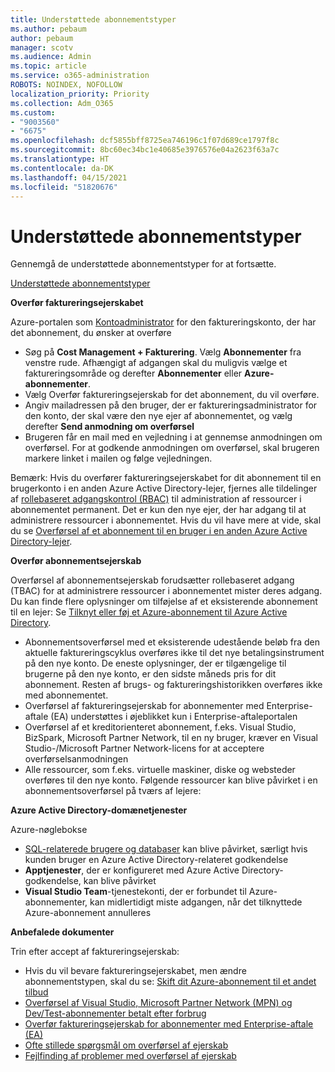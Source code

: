 ```yaml
---
title: Understøttede abonnementstyper
ms.author: pebaum
author: pebaum
manager: scotv
ms.audience: Admin
ms.topic: article
ms.service: o365-administration
ROBOTS: NOINDEX, NOFOLLOW
localization_priority: Priority
ms.collection: Adm_O365
ms.custom:
- "9003560"
- "6675"
ms.openlocfilehash: dcf5855bff8725ea746196c1f07d689ce1797f8c
ms.sourcegitcommit: 8bc60ec34bc1e40685e3976576e04a2623f63a7c
ms.translationtype: HT
ms.contentlocale: da-DK
ms.lasthandoff: 04/15/2021
ms.locfileid: "51820676"
---
```

# <a name="supported-subscription-types"></a>Understøttede abonnementstyper

Gennemgå de understøttede abonnementstyper for at fortsætte.

[Understøttede abonnementstyper](https://docs.microsoft.com/azure/billing/billing-subscription-transfer?WT.mc_id=Portal-Microsoft_Azure_Support#supported-subscription-types)

**Overfør faktureringsejerskabet**

Azure-portalen som [Kontoadministrator](https://ms.portal.azure.com/) for den faktureringskonto, der har det abonnement, du ønsker at overføre

- Søg på **Cost Management + Fakturering**. Vælg **Abonnementer** fra venstre rude. Afhængigt af adgangen skal du muligvis vælge et faktureringsområde og derefter **Abonnementer** eller **Azure-abonnementer**.
- Vælg Overfør faktureringsejerskab for det abonnement, du vil overføre.
- Angiv mailadressen på den bruger, der er faktureringsadministrator for den konto, der skal være den nye ejer af abonnementet, og vælg derefter **Send anmodning om overførsel**
- Brugeren får en mail med en vejledning i at gennemse anmodningen om overførsel. For at godkende anmodningen om overførsel, skal brugeren markere linket i mailen og følge vejledningen.

Bemærk: Hvis du overfører faktureringsejerskabet for dit abonnement til en brugerkonto i en anden Azure Active Directory-lejer, fjernes alle tildelinger af [rollebaseret adgangskontrol (RBAC)](https://docs.microsoft.com/azure/role-based-access-control/overview?WT.mc_id=Portal-Microsoft_Azure_Support) til administration af ressourcer i abonnementet permanent. Det er kun den nye ejer, der har adgang til at administrere ressourcer i abonnementet. Hvis du vil have mere at vide, skal du se [Overførsel af et abonnement til en bruger i en anden Azure Active Directory-lejer](https://docs.microsoft.com/azure/active-directory/managed-identities-azure-resources/known-issues?WT.mc_id=Portal-Microsoft_Azure_Support).

**Overfør abonnementsejerskab**

Overførsel af abonnementsejerskab forudsætter rollebaseret adgang (TBAC) for at administrere ressourcer i abonnementet mister deres adgang. Du kan finde flere oplysninger om tilføjelse af et eksisterende abonnement til en lejer: Se [Tilknyt eller føj et Azure-abonnement til Azure Active Directory](https://docs.microsoft.com/azure/active-directory/fundamentals/active-directory-how-subscriptions-associated-directory?WT.mc_id=Portal-Microsoft_Azure_Support).

- Abonnementsoverførsel med et eksisterende udestående beløb fra den aktuelle faktureringscyklus overføres ikke til det nye betalingsinstrument på den nye konto. De eneste oplysninger, der er tilgængelige til brugerne på den nye konto, er den sidste måneds pris for dit abonnement. Resten af brugs- og faktureringshistorikken overføres ikke med abonnementet.
- Overførsel af faktureringsejerskab for abonnementer med Enterprise-aftale (EA) understøttes i øjeblikket kun i Enterprise-aftaleportalen
- Overførsel af et kreditorienteret abonnement, f.eks. Visual Studio, BizSpark, Microsoft Partner Network, til en ny bruger, kræver en Visual Studio-/Microsoft Partner Network-licens for at acceptere overførselsanmodningen
- Alle ressourcer, som f.eks. virtuelle maskiner, diske og websteder overføres til den nye konto. Følgende ressourcer kan blive påvirket i en abonnementsoverførsel på tværs af lejere:

**Azure Active Directory-domænetjenester**

Azure-nøglebokse

- [SQL-relaterede brugere og databaser](https://docs.microsoft.com/azure/sql-database/sql-database-aad-authentication-configure?WT.mc_id=Portal-Microsoft_Azure_Support) kan blive påvirket, særligt hvis kunden bruger en Azure Active Directory-relateret godkendelse
- **Apptjenester**, der er konfigureret med Azure Active Directory-godkendelse, kan blive påvirket
- **Visual Studio Team**-tjenestekonti, der er forbundet til Azure-abonnementer, kan midlertidigt miste adgangen, når det tilknyttede Azure-abonnement annulleres

**Anbefalede dokumenter**

Trin efter accept af faktureringsejerskab:

- Hvis du vil bevare faktureringsejerskabet, men ændre abonnementstypen, skal du se: [Skift dit Azure-abonnement til et andet tilbud](https://docs.microsoft.com/azure/billing/billing-how-to-switch-azure-offer?WT.mc_id=Portal-Microsoft_Azure_Support)
- [Overførsel af Visual Studio, Microsoft Partner Network (MPN) og Dev/Test-abonnementer betalt efter forbrug](https://docs.microsoft.com/azure/billing/billing-subscription-transfer?WT.mc_id=Portal-Microsoft_Azure_Support#transferring-visual-studio-microsoft-partner-network-mpn-and-pay-as-you-go-devtest-subscriptions)
- [Overfør faktureringsejerskab for abonnementer med Enterprise-aftale (EA)](https://docs.microsoft.com/azure/billing/billing-subscription-transfer?WT.mc_id=Portal-Microsoft_Azure_Support#transfer-billing-ownership-of-enterprise-agreement-ea-subscriptions)
- [Ofte stillede spørgsmål om overførsel af ejerskab](https://docs.microsoft.com/azure/billing/billing-subscription-transfer?WT.mc_id=Portal-Microsoft_Azure_Support#frequently-asked-questions-faq-for-senders)
- [Fejlfinding af problemer med overførsel af ejerskab](https://docs.microsoft.com/azure/billing/billing-subscription-transfer?WT.mc_id=Portal-Microsoft_Azure_Support#troubleshooting)